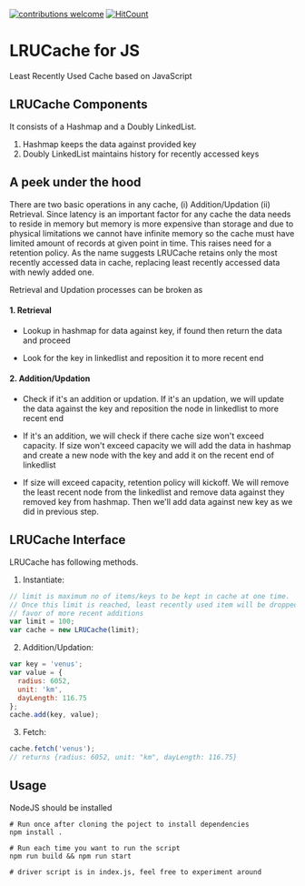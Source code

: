 [![contributions welcome](https://img.shields.io/badge/contributions-welcome-brightgreen.svg?style=flat)](https://github.com/dwyl/esta/issues)
 [![HitCount](http://hits.dwyl.io/murtazazaidi/lrucache.svg)](http://hits.dwyl.io/murtazazaidi/lrucache)

# LRUCache for JS
Least Recently Used Cache based on JavaScript


## LRUCache Components
It consists of a Hashmap and a Doubly LinkedList.
1. Hashmap keeps the data against provided key
2. Doubly LinkedList maintains history for recently accessed keys


## A peek under the hood
There are two basic operations in any cache, (i) Addition/Updation (ii) Retrieval. Since latency is an important factor for any cache the data needs to reside in memory but memory is more expensive than storage and due to physical limitations we cannot have infinite memory so the cache must have limited amount of records at given point in time. This raises need for a retention policy. As the name suggests LRUCache retains only the most recently accessed data in cache, replacing least recently accessed data with newly added one.

Retrieval and Updation processes can be broken as
#### 1. Retrieval
- Lookup in hashmap for data against key, if found then return the data and proceed

- Look for the key in linkedlist and reposition it to more recent end

#### 2. Addition/Updation
- Check if it's an addition or updation. If it's an updation, we will update the data against the key and reposition the node in linkedlist to more recent end

- If it's an addition, we will check if there cache size won't exceed capacity. If size won't exceed capacity we will add the data in hashmap and create a new node with the key and add it on the recent end of linkedlist

- If size will exceed capacity, retention policy will kickoff. We will remove the least recent node from the linkedlist and remove data against they removed key from hashmap. Then we'll add data against new key as we did in previous step.

## LRUCache Interface
LRUCache has following methods.

1. Instantiate:
```javascript
// limit is maximum no of items/keys to be kept in cache at one time.
// Once this limit is reached, least recently used item will be dropped in
// favor of more recent additions
var limit = 100;
var cache = new LRUCache(limit);
```


2. Addition/Updation:
```javascript
var key = 'venus';
var value = {
  radius: 6052,
  unit: 'km',
  dayLength: 116.75
};
cache.add(key, value);
```


3. Fetch:
```javascript
cache.fetch('venus');
// returns {radius: 6052, unit: "km", dayLength: 116.75}
```


## Usage
NodeJS should be installed
```
# Run once after cloning the poject to install dependencies
npm install .

# Run each time you want to run the script
npm run build && npm run start

# driver script is in index.js, feel free to experiment around
```

